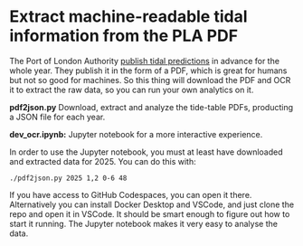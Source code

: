 # Extract machine-readable tidal information from the PLA PDF
The Port of London Authority [publish tidal predictions](https://pla.co.uk/tidal-information#tables) in advance for the whole year. They publish it in the form of a PDF, which is great for humans but not so good for machines. So this thing will download the PDF and OCR it to extract the raw data, so you can run your own analytics on it.

**pdf2json.py** Download, extract and analyze the tide-table PDFs, producting a JSON file for each year.

**dev_ocr.ipynb:** Jupyter notebook for a more interactive experience.

In order to use the Jupyter notebook, you must at least have downloaded and extracted data for 2025. You can do this with:

    ./pdf2json.py 2025 1,2 0-6 48

If you have access to GitHub Codespaces, you can open it there. Alternatively you can install Docker Desktop and VSCode, and just clone the repo and open it in VSCode. It should be smart enough to figure out how to start it running. The Jupyter notebook makes it very easy to analyse the data.

